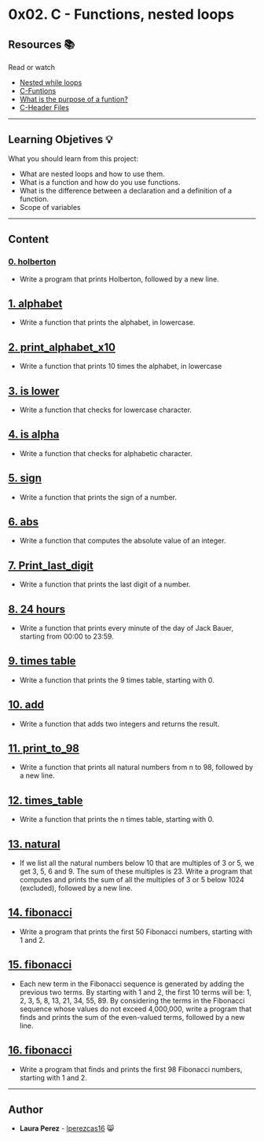 # 0x02. C - Functions, nested loops

## Resources :books:
Read or watch
* [Nested while loops](https://www.youtube.com/watch?v=Z3iGeQ1gIss)
* [C-Funtions](https://www.tutorialspoint.com/cprogramming/c_functions.htm)
* [What is the purpose of a funtion?](https://www.geeksforgeeks.org/what-is-the-purpose-of-a-function-prototype/)
* [C-Header Files](https://www.tutorialspoint.com/cprogramming/c_header_files.htm)

---
## Learning Objetives :bulb:
What you should learn from this project:

* What are nested loops and how to use them.
* What is a function and how do you use functions.
* What is the difference between a declaration and a definition of a function.
* Scope of variables

---
## Content 

### [0. holberton](./0-holberton.c) 
* Write a program that prints Holberton, followed by a new line.

## [1. alphabet](./1-alphabet.c)
* Write a function that prints the alphabet, in lowercase.

## [2. print_alphabet_x10](./2-print_alphabet_x10.c)
* Write a function that prints 10 times the alphabet, in lowercase

## [3. is lower](./3-islower.c)
* Write a function that checks for lowercase character.

## [4. is alpha](./4-isalpha.c)
* Write a function that checks for alphabetic character.

## [5. sign](./5-sign.c)
* Write a function that prints the sign of a number.

## [6. abs](./6-abs.c)
* Write a function that computes the absolute value of an integer.

## [7. Print_last_digit](./7-print_last_digit.c)
* Write a function that prints the last digit of a number.

## [8. 24 hours](./8-24_hours.c)
* Write a function that prints every minute of the day of Jack Bauer, starting from 00:00 to 23:59.

## [9. times table](./9-times_table.c)
* Write a function that prints the 9 times table, starting with 0.

## [10. add](./10-add.c)
* Write a function that adds two integers and returns the result.

## [11. print_to_98](./11-print_to_98.c)
* Write a function that prints all natural numbers from n to 98, followed by a new line.

## [12. times_table](./100-times_table.c)
* Write a function that prints the n times table, starting with 0.

## [13. natural](./101-natural.c) 
* If we list all the natural numbers below 10 that are multiples of 3 or 5, we get 3, 5, 6 and 9. The sum of these multiples is 23. Write a program that computes and prints the sum of all the multiples of 3 or 5 below 1024 (excluded), followed by a new line.

## [14. fibonacci](./102-fibonacci.c)
* Write a program that prints the first 50 Fibonacci numbers, starting with 1 and 2.

## [15. fibonacci](./103-fibonacci.c)
* Each new term in the Fibonacci sequence is generated by adding the previous two terms. By starting with 1 and 2, the first 10 terms will be: 1, 2, 3, 5, 8, 13, 21, 34, 55, 89. By considering the terms in the Fibonacci sequence whose values do not exceed 4,000,000, write a program that finds and prints the sum of the even-valued terms, followed by a new line.

## [16. fibonacci](./104-fibonacci.c)
* Write a program that finds and prints the first 98 Fibonacci numbers, starting with 1 and 2.

---

## Author
* **Laura Perez** - [lperezcas16](https://github.com/lperezcas16) :smile_cat: 

